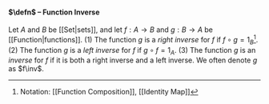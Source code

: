 #### $\defn$ – Function Inverse
Let $A$ and $B$ be [[Set|sets]], and let $f : A\to B$ and $g : B\to A$ be [[Function|functions]].
(1) The function $g$ is a *right inverse* for $f$ if $f \circ g = 1_B$[^1].
(2) The function $g$ is a *left inverse* for $f$ if $g \circ f = 1_A$.
(3) The function $g$ is an *inverse* for $f$ if it is both a right inverse and a left inverse. We often denote $g$ as $f\inv$.
[^1]: Notation: [[Function Composition]], [[Identity Map]]